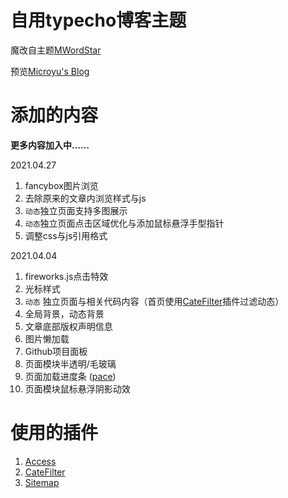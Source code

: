 # 自用typecho博客主题

魔改自主题[MWordStar](https://github.com/changbin1997/MWordStar)

预览[Microyu's Blog](https://blog.microyu.top)

# 添加的内容

**更多内容加入中……**

2021.04.27

1. fancybox图片浏览
2. 去除原来的文章内浏览样式与js
3. `动态`独立页面支持多图展示
4. `动态`独立页面点击区域优化与添加鼠标悬浮手型指针
5. 调整css与js引用格式

2021.04.04

1. fireworks.js点击特效
2. 光标样式
3. `动态` 独立页面与相关代码内容（首页使用[CateFilter](https://github.com/typecho-fans/plugins)插件过滤动态）
4. 全局背景，动态背景
5. 文章底部版权声明信息
6. 图片懒加载
7. Github项目面板
8. 页面模块半透明/毛玻璃
9. 页面加载进度条 ([pace](https://github.com/CodeByZach/pace))
10. 页面模块鼠标悬浮阴影动效

# 使用的插件

1. [Access](https://github.com/kokororin/typecho-plugin-Access)
2. [CateFilter](https://github.com/typecho-fans/plugins)
3. [Sitemap](https://github.com/typecho-fans/plugins)